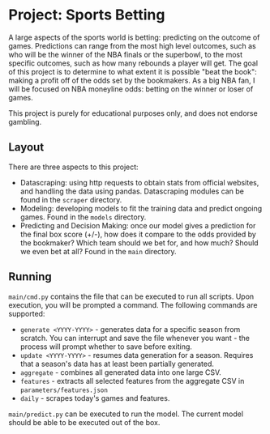 # Project: Sports Betting
A large aspects of the sports world is betting: predicting on the outcome of games. Predictions can range from the most high level outcomes, such as who will be the winner of the NBA finals or the superbowl,
to the most specific outcomes, such as how many rebounds a player will get. The goal of this project is to determine to what extent it is possible "beat the book": making a profit off of the odds set by the
bookmakers. As a big NBA fan, I will be focused on NBA moneyline odds: betting on the winner or loser of games.

This project is purely for educational purposes only, and does not endorse gambling.

## Layout
There are three aspects to this project:
* Datascraping: using http requests to obtain stats from official websites, and handling the data using pandas. Datascraping modules can be found in the `scraper` directory.
* Modeling: developing models to fit the training data and predict ongoing games. Found in the `models` directory.
* Predicting and Decision Making: once our model gives a prediction for the final box score (+/-), how does it compare to the odds provided by the bookmaker? Which team should we bet for, and how much? Should we even bet at all? Found in the `main` directory.

## Running
`main/cmd.py` contains the file that can be executed to run all scripts. Upon execution, you will be prompted a command. The following commands are supported:
* `generate <YYYY-YYYY>` - generates data for a specific season from scratch. You can interrupt and save the file whenever you want - the process will prompt whether to save before exiting.
* `update <YYYY-YYYY>` - resumes data generation for a season. Requires that a season's data has at least been partially generated.
* `aggregate` - combines all generated data into one large CSV.
* `features` - extracts all selected features from the aggregate CSV in `parameters/features.json`
* `daily` - scrapes today's games and features.

`main/predict.py` can be executed to run the model. The current model should be able to be executed out of the box.
